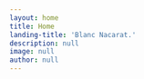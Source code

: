 ```yaml
---
layout: home
title: Home
landing-title: 'Blanc Nacarat.'
description: null
image: null
author: null
---
```

